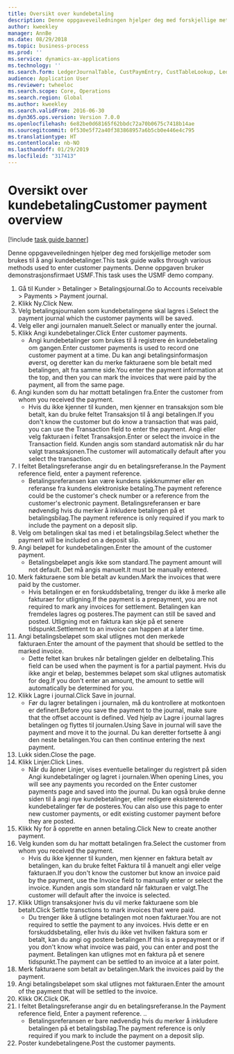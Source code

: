 ```yaml
---
title: Oversikt over kundebetaling
description: Denne oppgaveveiledningen hjelper deg med forskjellige metoder som brukes til å angi kundebetalinger.
author: kweekley
manager: AnnBe
ms.date: 08/29/2018
ms.topic: business-process
ms.prod: ''
ms.service: dynamics-ax-applications
ms.technology: ''
ms.search.form: LedgerJournalTable, CustPaymEntry, CustTableLookup, LedgerJournalTransCustPaym, CustOpenTrans, BankAccountTableLookUp
audience: Application User
ms.reviewer: twheeloc
ms.search.scope: Core, Operations
ms.search.region: Global
ms.author: kweekley
ms.search.validFrom: 2016-06-30
ms.dyn365.ops.version: Version 7.0.0
ms.openlocfilehash: 6e82be0d68165f62bbdc72a70b0675c7418b14ae
ms.sourcegitcommit: 0f530e5f72a40f383868957a6b5cb0e446e4c795
ms.translationtype: HT
ms.contentlocale: nb-NO
ms.lasthandoff: 01/29/2019
ms.locfileid: "317413"
---
```

# <a name="customer-payment-overview"></a><span data-ttu-id="cdeb5-103">Oversikt over kundebetaling</span><span class="sxs-lookup"><span data-stu-id="cdeb5-103">Customer payment overview</span></span>

[!include [task guide banner](../../includes/task-guide-banner.md)]

<span data-ttu-id="cdeb5-104">Denne oppgaveveiledningen hjelper deg med forskjellige metoder som brukes til å angi kundebetalinger.</span><span class="sxs-lookup"><span data-stu-id="cdeb5-104">This task guide walks through various methods used to enter customer payments.</span></span> <span data-ttu-id="cdeb5-105">Denne oppgaven bruker demonstrasjonsfirmaet USMF.</span><span class="sxs-lookup"><span data-stu-id="cdeb5-105">This task uses the USMF demo company.</span></span>

1. <span data-ttu-id="cdeb5-106">Gå til Kunder > Betalinger > Betalingsjournal.</span><span class="sxs-lookup"><span data-stu-id="cdeb5-106">Go to Accounts receivable > Payments > Payment journal.</span></span>
2. <span data-ttu-id="cdeb5-107">Klikk Ny.</span><span class="sxs-lookup"><span data-stu-id="cdeb5-107">Click New.</span></span>
3. <span data-ttu-id="cdeb5-108">Velg betalingsjournalen som kundebetalingene skal lagres i.</span><span class="sxs-lookup"><span data-stu-id="cdeb5-108">Select the payment journal which the customer payments will be saved.</span></span>
4. <span data-ttu-id="cdeb5-109">Velg eller angi journalen manuelt.</span><span class="sxs-lookup"><span data-stu-id="cdeb5-109">Select or manually enter the journal.</span></span>
5. <span data-ttu-id="cdeb5-110">Klikk Angi kundebetalinger.</span><span class="sxs-lookup"><span data-stu-id="cdeb5-110">Click Enter customer payments.</span></span>
    * <span data-ttu-id="cdeb5-111">Angi kundebetalinger som brukes til å registrere én kundebetaling om gangen.</span><span class="sxs-lookup"><span data-stu-id="cdeb5-111">Enter customer payments is used to record one customer payment at a time.</span></span> <span data-ttu-id="cdeb5-112">Du kan angi betalingsinformasjon øverst, og deretter kan du merke fakturaene som ble betalt med betalingen, alt fra samme side.</span><span class="sxs-lookup"><span data-stu-id="cdeb5-112">You enter the payment information at the top, and then you can mark the invoices that were paid by the payment, all from the same page.</span></span>  
6. <span data-ttu-id="cdeb5-113">Angi kunden som du har mottatt betalingen fra.</span><span class="sxs-lookup"><span data-stu-id="cdeb5-113">Enter the customer from whom you received the payment.</span></span>
    * <span data-ttu-id="cdeb5-114">Hvis du ikke kjenner til kunden, men kjenner en transaksjon som ble betalt, kan du bruke feltet Transaksjon til å angi betalingen.</span><span class="sxs-lookup"><span data-stu-id="cdeb5-114">If you don't know the customer but do know a transaction that was paid, you can use the Transaction field to enter the payment.</span></span> <span data-ttu-id="cdeb5-115">Angi eller velg fakturaen i feltet Transaksjon.</span><span class="sxs-lookup"><span data-stu-id="cdeb5-115">Enter or select the invoice in the Transaction field.</span></span> <span data-ttu-id="cdeb5-116">Kunden angis som standard automatisk når du har valgt transaksjonen.</span><span class="sxs-lookup"><span data-stu-id="cdeb5-116">The customer will automatically default after you select the transaction.</span></span>  
7. <span data-ttu-id="cdeb5-117">I feltet Betalingsreferanse angir du en betalingsreferanse.</span><span class="sxs-lookup"><span data-stu-id="cdeb5-117">In the Payment reference field, enter a payment reference.</span></span>
    * <span data-ttu-id="cdeb5-118">Betalingsreferansen kan være kundens sjekknummer eller en referanse fra kundens elektroniske betaling.</span><span class="sxs-lookup"><span data-stu-id="cdeb5-118">The payment reference could be the customer's check number or a reference from the customer's electronic payment.</span></span> <span data-ttu-id="cdeb5-119">Betalingsreferansen er bare nødvendig hvis du merker å inkludere betalingen på et betalingsbilag.</span><span class="sxs-lookup"><span data-stu-id="cdeb5-119">The payment reference is only required if you mark to include the payment on a deposit slip.</span></span>  
8. <span data-ttu-id="cdeb5-120">Velg om betalingen skal tas med i et betalingsbilag.</span><span class="sxs-lookup"><span data-stu-id="cdeb5-120">Select whether the payment will be included on a deposit slip.</span></span> 
9. <span data-ttu-id="cdeb5-121">Angi beløpet for kundebetalingen.</span><span class="sxs-lookup"><span data-stu-id="cdeb5-121">Enter the amount of the customer payment.</span></span>
    * <span data-ttu-id="cdeb5-122">Betalingsbeløpet angis ikke som standard.</span><span class="sxs-lookup"><span data-stu-id="cdeb5-122">The payment amount will not default.</span></span> <span data-ttu-id="cdeb5-123">Det må angis manuelt.</span><span class="sxs-lookup"><span data-stu-id="cdeb5-123">It must be manually entered.</span></span>  
10. <span data-ttu-id="cdeb5-124">Merk fakturaene som ble betalt av kunden.</span><span class="sxs-lookup"><span data-stu-id="cdeb5-124">Mark the invoices that were paid by the customer.</span></span>
    * <span data-ttu-id="cdeb5-125">Hvis betalingen er en forskuddsbetaling, trenger du ikke å merke alle fakturaer for utligning.</span><span class="sxs-lookup"><span data-stu-id="cdeb5-125">If the payment is a prepayment, you are not required to mark any invoices for settlement.</span></span> <span data-ttu-id="cdeb5-126">Betalingen kan fremdeles lagres og posteres.</span><span class="sxs-lookup"><span data-stu-id="cdeb5-126">The payment can still be saved and posted.</span></span> <span data-ttu-id="cdeb5-127">Utligning mot en faktura kan skje på et senere tidspunkt.</span><span class="sxs-lookup"><span data-stu-id="cdeb5-127">Settlement to an invoice can happen at a later time.</span></span>  
11. <span data-ttu-id="cdeb5-128">Angi betalingsbeløpet som skal utlignes mot den merkede fakturaen.</span><span class="sxs-lookup"><span data-stu-id="cdeb5-128">Enter the amount of the payment that should be settled to the marked invoice.</span></span> 
    * <span data-ttu-id="cdeb5-129">Dette feltet kan brukes når betalingen gjelder en delbetaling.</span><span class="sxs-lookup"><span data-stu-id="cdeb5-129">This field can be used when the payment is for a partial payment.</span></span> <span data-ttu-id="cdeb5-130">Hvis du ikke angir et beløp, bestemmes beløpet som skal utlignes automatisk for deg.</span><span class="sxs-lookup"><span data-stu-id="cdeb5-130">If you don't enter an amount, the amount to settle will automatically be determined for you.</span></span>  
12. <span data-ttu-id="cdeb5-131">Klikk Lagre i journal.</span><span class="sxs-lookup"><span data-stu-id="cdeb5-131">Click Save in journal.</span></span>
    * <span data-ttu-id="cdeb5-132">Før du lagrer betalingen i journalen, må du kontrollere at motkontoen er definert.</span><span class="sxs-lookup"><span data-stu-id="cdeb5-132">Before you save the payment to the journal, make sure that the offset account is defined.</span></span> <span data-ttu-id="cdeb5-133">Ved hjelp av Lagre i journal lagres betalingen og flyttes til journalen.</span><span class="sxs-lookup"><span data-stu-id="cdeb5-133">Using Save in journal will save the payment and move it to the journal.</span></span> <span data-ttu-id="cdeb5-134">Du kan deretter fortsette å angi den neste betalingen.</span><span class="sxs-lookup"><span data-stu-id="cdeb5-134">You can then continue entering the next payment.</span></span>  
13. <span data-ttu-id="cdeb5-135">Lukk siden.</span><span class="sxs-lookup"><span data-stu-id="cdeb5-135">Close the page.</span></span>
14. <span data-ttu-id="cdeb5-136">Klikk Linjer.</span><span class="sxs-lookup"><span data-stu-id="cdeb5-136">Click Lines.</span></span>
    * <span data-ttu-id="cdeb5-137">Når du åpner Linjer, vises eventuelle betalinger du registrert på siden Angi kundebetalinger og lagret i journalen.</span><span class="sxs-lookup"><span data-stu-id="cdeb5-137">When opening Lines, you will see any payments you recorded on the Enter customer payments page and saved into the journal.</span></span> <span data-ttu-id="cdeb5-138">Du kan også bruke denne siden til å angi nye kundebetalinger, eller redigere eksisterende kundebetalinger før de posteres.</span><span class="sxs-lookup"><span data-stu-id="cdeb5-138">You can also use this page to enter new customer payments, or edit existing customer payment before they are posted.</span></span>  
15. <span data-ttu-id="cdeb5-139">Klikk Ny for å opprette en annen betaling.</span><span class="sxs-lookup"><span data-stu-id="cdeb5-139">Click New to create another payment.</span></span> 
16. <span data-ttu-id="cdeb5-140">Velg kunden som du har mottatt betalingen fra.</span><span class="sxs-lookup"><span data-stu-id="cdeb5-140">Select the customer from whom you received the payment.</span></span>
    * <span data-ttu-id="cdeb5-141">Hvis du ikke kjenner til kunden, men kjenner en faktura betalt av betalingen, kan du bruke feltet Faktura til å manuelt angi eller velge fakturaen.</span><span class="sxs-lookup"><span data-stu-id="cdeb5-141">If you don't know the customer but know an invoice paid by the payment, use the Invoice field to manually enter or select the invoice.</span></span> <span data-ttu-id="cdeb5-142">Kunden angis som standard når fakturaen er valgt.</span><span class="sxs-lookup"><span data-stu-id="cdeb5-142">The customer will default after the invoice is selected.</span></span>  
17. <span data-ttu-id="cdeb5-143">Klikk Utlign transaksjoner hvis du vil merke fakturaene som ble betalt.</span><span class="sxs-lookup"><span data-stu-id="cdeb5-143">Click Settle transctions to mark invoices that were paid.</span></span>
    * <span data-ttu-id="cdeb5-144">Du trenger ikke å utligne betalingen mot noen fakturaer.</span><span class="sxs-lookup"><span data-stu-id="cdeb5-144">You are not required to settle the payment to any invoices.</span></span> <span data-ttu-id="cdeb5-145">Hvis dette er en forskuddsbetaling, eller hvis du ikke vet hvilken faktura som er betalt, kan du angi og postere betalingen.</span><span class="sxs-lookup"><span data-stu-id="cdeb5-145">If this is a prepayment or if you don't know what invoice was paid, you can enter and post the payment.</span></span> <span data-ttu-id="cdeb5-146">Betalingen kan utlignes mot en faktura på et senere tidspunkt.</span><span class="sxs-lookup"><span data-stu-id="cdeb5-146">The payment can be settled to an invoice at a later point.</span></span>  
18. <span data-ttu-id="cdeb5-147">Merk fakturaene som betalt av betalingen.</span><span class="sxs-lookup"><span data-stu-id="cdeb5-147">Mark the invoices paid by the payment.</span></span> 
19. <span data-ttu-id="cdeb5-148">Angi betalingsbeløpet som skal utlignes mot fakturaen.</span><span class="sxs-lookup"><span data-stu-id="cdeb5-148">Enter the amount of the payment that will be settled to the invoice.</span></span>
20. <span data-ttu-id="cdeb5-149">Klikk OK.</span><span class="sxs-lookup"><span data-stu-id="cdeb5-149">Click OK.</span></span>
21. <span data-ttu-id="cdeb5-150">I feltet Betalingsreferanse angir du en betalingsreferanse.</span><span class="sxs-lookup"><span data-stu-id="cdeb5-150">In the Payment reference field, Enter a payment reference.</span></span> <span data-ttu-id="cdeb5-151">.</span><span class="sxs-lookup"><span data-stu-id="cdeb5-151">.</span></span>
    * <span data-ttu-id="cdeb5-152">Betalingsreferansen er bare nødvendig hvis du merker å inkludere betalingen på et betalingsbilag.</span><span class="sxs-lookup"><span data-stu-id="cdeb5-152">The payment reference is only required if you mark to include the payment on a deposit slip.</span></span>  
22. <span data-ttu-id="cdeb5-153">Poster kundebetalingene.</span><span class="sxs-lookup"><span data-stu-id="cdeb5-153">Post the customer payments.</span></span> 

